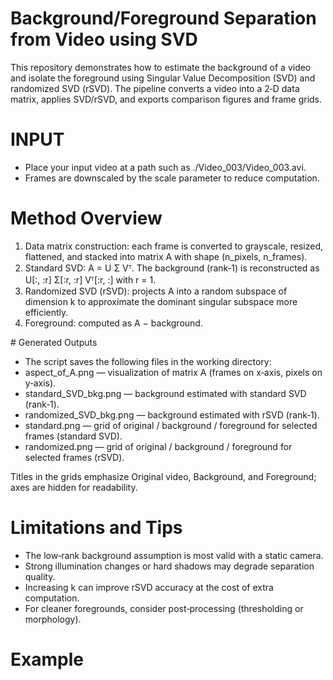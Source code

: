 # Background/Foreground Separation from Video using SVD

This repository demonstrates how to estimate the background of a video and isolate the foreground using Singular Value Decomposition (SVD) and randomized SVD (rSVD). The pipeline converts a video into a 2‑D data matrix, applies SVD/rSVD, and exports comparison figures and frame grids.

# INPUT
- Place your input video at a path such as ./Video_003/Video_003.avi.
- Frames are downscaled by the scale parameter to reduce computation.

# Method Overview
1.   Data matrix construction: each frame is converted to grayscale, resized, flattened, and stacked into matrix A with shape (n_pixels, n_frames).
2.   Standard SVD: A = U Σ Vᵀ. The background (rank‑1) is reconstructed as U[:, :r] Σ[:r, :r] Vᵀ[:r, :] with r = 1.
3.   Randomized SVD (rSVD): projects A into a random subspace of dimension k to approximate the dominant singular subspace more efficiently.
4.   Foreground: computed as A − background.

# Generated Outputs
- The script saves the following files in the working directory:
- aspect_of_A.png — visualization of matrix A (frames on x‑axis, pixels on y‑axis).
- standard_SVD_bkg.png — background estimated with standard SVD (rank‑1).
- randomized_SVD_bkg.png — background estimated with rSVD (rank‑1).
- standard.png — grid of original / background / foreground for selected frames (standard SVD).
- randomized.png — grid of original / background / foreground for selected frames (rSVD).

Titles in the grids emphasize Original video, Background, and Foreground; axes are hidden for readability.

# Limitations and Tips
- The low‑rank background assumption is most valid with a static camera.
- Strong illumination changes or hard shadows may degrade separation quality.
- Increasing k can improve rSVD accuracy at the cost of extra computation.
- For cleaner foregrounds, consider post‑processing (thresholding or morphology).

# Example

